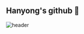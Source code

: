 ## Hanyong's github 👋
<div>
  
  <!--Header-->
  ![header](https://capsule-render.vercel.app/api?type=waving&color=gradient&height=300&section=header&text=Hanyong%20Lee%20%F0%9F%A4%97)
  
</div>


